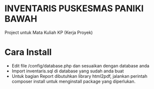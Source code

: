 # INVENTARIS PUSKESMAS PANIKI BAWAH
Project untuk Mata Kuliah KP (Kerja Proyek)

# Cara Install
- Edit file /config/database.php dan sesuaikan dengan database anda
- Import inventaris.sql di database yang sudah anda buat
- Untuk bagian Report dibutuhkan library html2pdf, jalankan perintah composer install untuk menginstall package yang diperlukan.
